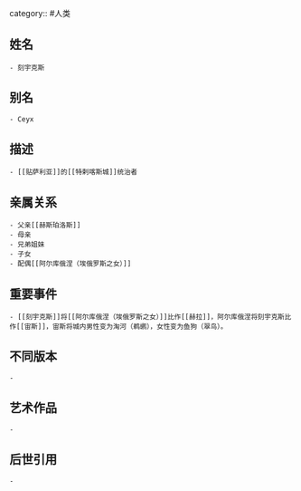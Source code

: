 category:: #人类
## 姓名
	- 刻宇克斯
## 别名
	- Ceyx
## 描述
	- [[贴萨利亚]]的[[特剌喀斯城]]统治者
## 亲属关系
	- 父亲[[赫斯珀洛斯]]
	- 母亲
	- 兄弟姐妹
	- 子女
	- 配偶[[阿尔库俄涅（埃俄罗斯之女）]]
## 重要事件
	- [[刻宇克斯]]将[[阿尔库俄涅（埃俄罗斯之女）]]比作[[赫拉]]，阿尔库俄涅将刻宇克斯比作[[宙斯]]，宙斯将城内男性变为淘河（鹈鹕），女性变为鱼狗（翠鸟）。
## 不同版本
	-
## 艺术作品
	-
## 后世引用
	-
